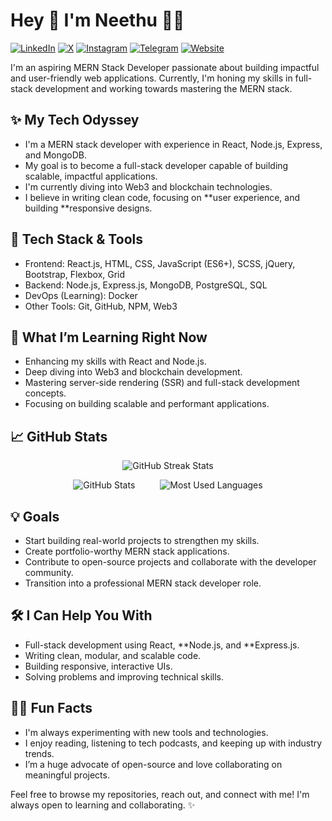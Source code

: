 # Hey 👋 I'm Neethu 👩‍💻

[![LinkedIn](https://img.shields.io/badge/LinkedIn-0077B5?style=flat&logo=linkedin&logoColor=white)](https://linkedin.com/in/alfin-k-manoj-272132248/) 
[![X](https://img.shields.io/badge/X-000000?style=flat&logo=x&logoColor=white)](https://x.com/your-profile)
[![Instagram](https://img.shields.io/badge/Instagram-E4405F?style=flat&logo=instagram&logoColor=white)](https://instagram.com/yourprofile) 
[![Telegram](https://img.shields.io/badge/Telegram-2CA5E0?style=flat&logo=telegram&logoColor=white)](https://t.me/yourusername) 
[![Website](https://img.shields.io/badge/Website-000000?style=flat&logo=wordpress&logoColor=white)](https://yourwebsite.com)


 I'm an aspiring MERN Stack Developer passionate about building impactful and user-friendly web applications. Currently, I'm honing my skills in full-stack development and working towards mastering the MERN stack. 

## ✨ My Tech Odyssey

- I'm a MERN stack developer with experience in React, Node.js, Express, and MongoDB.
- My goal is to become a full-stack developer capable of building scalable, impactful applications.
- I'm currently diving into Web3 and blockchain technologies.
- I believe in writing clean code, focusing on **user experience, and building **responsive designs.

## 🚀 Tech Stack & Tools

- Frontend: React.js, HTML, CSS, JavaScript (ES6+), SCSS, jQuery, Bootstrap, Flexbox, Grid
- Backend: Node.js, Express.js, MongoDB, PostgreSQL, SQL
- DevOps (Learning): Docker
- Other Tools: Git, GitHub, NPM, Web3

## 🌱 What I’m Learning Right Now

- Enhancing my skills with React and Node.js.
- Deep diving into Web3 and blockchain development.
- Mastering server-side rendering (SSR) and full-stack development concepts.
- Focusing on building scalable and performant applications.

## 📈 GitHub Stats

<p align="center">
  <img src="https://github-readme-streak-stats.herokuapp.com?user=neethumathew315&theme=white&background=f7f7f7&ring=0073e6&fire=0073e6&currStreakLabel=0000ff&sideNums=0073e6&sideLabels=0073e6&dates=006400&stroke=&border=" alt="GitHub Streak Stats" />

</p>


<div style="display: flex; justify-content: center; align-items: center; gap: 40px;">
  <img src="https://github-readme-stats.vercel.app/api?username=neethumathew315&show_icons=true&bg_color=f7f7f7&title_color=0073e6&text_color=006400&icon_color=4169e1&count_private=true&hide_border=" alt="GitHub Stats" />
  <img src="https://github-readme-stats.vercel.app/api/top-langs/?username=neethumathew315&layout=compact&bg_color=f7f7f7&title_color=0073e6&text_color=006400&hide_border=true&bar_color=0000ff" alt="Most Used Languages" />

</div>






## 💡 Goals

- Start building real-world projects to strengthen my skills.
- Create portfolio-worthy MERN stack applications.
- Contribute to open-source projects and collaborate with the developer community.
- Transition into a professional MERN stack developer role.

## 🛠 I Can Help You With

- Full-stack development using React, **Node.js, and **Express.js.
- Writing clean, modular, and scalable code.
- Building responsive, interactive UIs.
- Solving problems and improving technical skills.

## 👩‍💻 Fun Facts

- I'm always experimenting with new tools and technologies.
- I enjoy reading, listening to tech podcasts, and keeping up with industry trends.
- I’m a huge advocate of open-source and love collaborating on meaningful projects.

Feel free to browse my repositories, reach out, and connect with me! I'm always open to learning and collaborating. ✨
